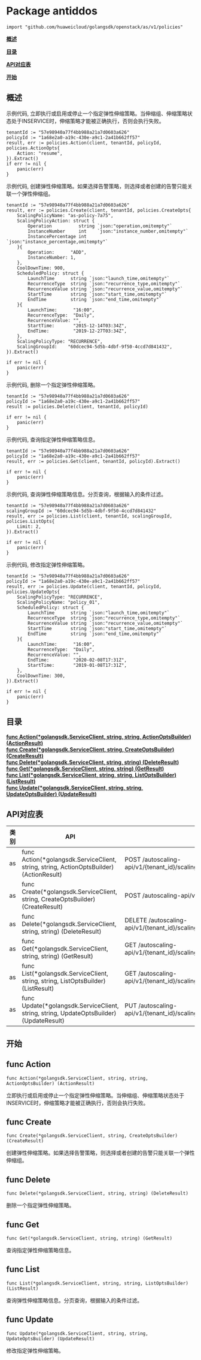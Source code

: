 # Package antiddos
    import "github.com/huaweicloud/golangsdk/openstack/as/v1/policies"
**[概述](#概述)**  

**[目录](#目录)**  

**[API对应表](#API对应表)**  

**[开始](#开始)**  

## 概述


示例代码, 立即执行或启用或停止一个指定弹性伸缩策略。当伸缩组、伸缩策略状态处于INSERVICE时，伸缩策略才能被正确执行，否则会执行失败。

    
    tenantId := "57e98940a77f4bb988a21a7d0603a626"
    policyId := "1a68e2a0-a19c-430e-a9c1-2a41b662ff57"
    result, err := policies.Action(client, tenantId, policyId, policies.ActionOpts{
        Action: "resume",
    }).Extract()
    if err != nil {
        panic(err)
    }
    
示例代码, 创建弹性伸缩策略。如果选择告警策略，则选择或者创建的告警只能关联一个弹性伸缩组。

    
    tenantId := "57e98940a77f4bb988a21a7d0603a626"
    result, err := policies.Create(client, tenantId, policies.CreateOpts{
        ScalingPolicyName: "as-policy-7a75",
        ScalingPolicyAction: struct {
            Operation          string `json:"operation,omitempty"`
            InstanceNumber     int    `json:"instance_number,omitempty"`
            InstancePercentage int    `json:"instance_percentage,omitempty"`
        }{
            Operation:      "ADD",
            InstanceNumber: 1,
        },
        CoolDownTime: 900,
        ScheduledPolicy: struct {
            LaunchTime      string `json:"launch_time,omitempty"`
            RecurrenceType  string `json:"recurrence_type,omitempty"`
            RecurrenceValue string `json:"recurrence_value,omitempty"`
            StartTime       string `json:"start_time,omitempty"`
            EndTime         string `json:"end_time,omitempty"`
        }{
            LaunchTime:      "16:00",
            RecurrenceType:  "Daily",
            RecurrenceValue: "",
            StartTime:       "2015-12-14T03:34Z",
            EndTime:         "2019-12-27T03:34Z",
        },
        ScalingPolicyType: "RECURRENCE",
        ScalingGroupId:    "60dcec94-5d5b-4dbf-9f50-4ccd7d841432",
    }).Extract()
    
    if err != nil {
        panic(err)
    }
    
示例代码, 删除一个指定弹性伸缩策略。

    
    tenantId := "57e98940a77f4bb988a21a7d0603a626"
    policyId := "1a68e2a0-a19c-430e-a9c1-2a41b662ff57"
    result := policies.Delete(client, tenantId, policyId)
    
    if err != nil {
        panic(err)
    }
    
示例代码, 查询指定弹性伸缩策略信息。

    
    tenantId := "57e98940a77f4bb988a21a7d0603a626"
    policyId := "1a68e2a0-a19c-430e-a9c1-2a41b662ff57"
    result, err := policies.Get(client, tenantId, policyId).Extract()
    
    if err != nil {
        panic(err)
    }
    
示例代码, 查询弹性伸缩策略信息。分页查询，根据输入的条件过滤。

    
    tenantId := "57e98940a77f4bb988a21a7d0603a626"
    scalingGroupId := "60dcec94-5d5b-4dbf-9f50-4ccd7d841432"
    result, err := policies.List(client, tenantId, scalingGroupId, policies.ListOpts{
        Limit: 2,
    }).Extract()
    
    if err != nil {
        panic(err)
    }
    
    
示例代码, 修改指定弹性伸缩策略。

    
    tenantId := "57e98940a77f4bb988a21a7d0603a626"
    policyId := "1a68e2a0-a19c-430e-a9c1-2a41b662ff57"
    result, err := policies.Update(client, tenantId, policyId, policies.UpdateOpts{
        ScalingPolicyType: "RECURRENCE",
        ScalingPolicyName: "policy_01",
        ScheduledPolicy: struct {
            LaunchTime      string `json:"launch_time,omitempty"`
            RecurrenceType  string `json:"recurrence_type,omitempty"`
            RecurrenceValue string `json:"recurrence_value,omitempty"`
            StartTime       string `json:"start_time,omitempty"`
            EndTime         string `json:"end_time,omitempty"`
        }{
            LaunchTime:      "16:00",
            RecurrenceType:  "Daily",
            RecurrenceValue: "",
            EndTime:         "2020-02-08T17:31Z",
            StartTime:       "2019-01-08T17:31Z",
        },
        CoolDownTime: 300,
    }).Extract()
    
    if err != nil {
        panic(err)
    }
## 目录
**[func Action(*golangsdk.ServiceClient, string, string, ActionOptsBuilder) (ActionResult)](#func-action)**  
**[func Create(*golangsdk.ServiceClient, string, CreateOptsBuilder) (CreateResult)](#func-create)**  
**[func Delete(*golangsdk.ServiceClient, string, string) (DeleteResult)](#func-delete)**  
**[func Get(*golangsdk.ServiceClient, string, string) (GetResult)](#func-get)**  
**[func List(*golangsdk.ServiceClient, string, string, ListOptsBuilder) (ListResult)](#func-list)**  
**[func Update(*golangsdk.ServiceClient, string, string, UpdateOptsBuilder) (UpdateResult)](#func-update)**  
## API对应表
|类别|API|EndPoint|
|----|---|--------|
|as|func Action(*golangsdk.ServiceClient, string, string, ActionOptsBuilder) (ActionResult)|POST /autoscaling-api/v1/{tenant_id}/scaling_policy/{scaling_policy_id}/action|
|as|func Create(*golangsdk.ServiceClient, string, CreateOptsBuilder) (CreateResult)|POST /autoscaling-api/v1/{tenant_id}/scaling_policy|
|as|func Delete(*golangsdk.ServiceClient, string, string) (DeleteResult)|DELETE /autoscaling-api/v1/{tenant_id}/scaling_policy/{scaling_policy_id}|
|as|func Get(*golangsdk.ServiceClient, string, string) (GetResult)|GET /autoscaling-api/v1/{tenant_id}/scaling_policy/{scaling_policy_id}|
|as|func List(*golangsdk.ServiceClient, string, string, ListOptsBuilder) (ListResult)|GET /autoscaling-api/v1/{tenant_id}/scaling_policy/{scaling_group_id}/list|
|as|func Update(*golangsdk.ServiceClient, string, string, UpdateOptsBuilder) (UpdateResult)|PUT /autoscaling-api/v1/{tenant_id}/scaling_policy/{scaling_policy_id}|
## 开始
## func Action
    func Action(*golangsdk.ServiceClient, string, string, ActionOptsBuilder) (ActionResult)  
立即执行或启用或停止一个指定弹性伸缩策略。当伸缩组、伸缩策略状态处于INSERVICE时，伸缩策略才能被正确执行，否则会执行失败。
## func Create
    func Create(*golangsdk.ServiceClient, string, CreateOptsBuilder) (CreateResult)  
创建弹性伸缩策略。如果选择告警策略，则选择或者创建的告警只能关联一个弹性伸缩组。
## func Delete
    func Delete(*golangsdk.ServiceClient, string, string) (DeleteResult)  
删除一个指定弹性伸缩策略。
## func Get
    func Get(*golangsdk.ServiceClient, string, string) (GetResult)  
查询指定弹性伸缩策略信息。
## func List
    func List(*golangsdk.ServiceClient, string, string, ListOptsBuilder) (ListResult)  
查询弹性伸缩策略信息。分页查询，根据输入的条件过滤。
## func Update
    func Update(*golangsdk.ServiceClient, string, string, UpdateOptsBuilder) (UpdateResult)  
修改指定弹性伸缩策略。
